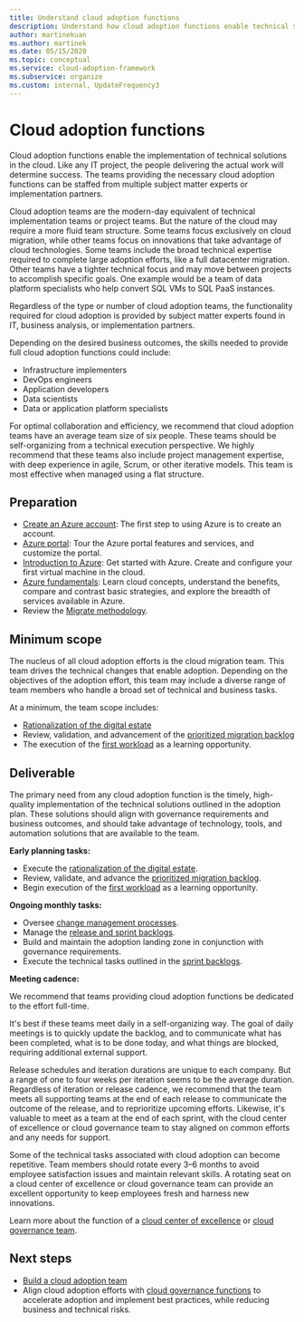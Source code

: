 ```yaml
---
title: Understand cloud adoption functions
description: Understand how cloud adoption functions enable technical solutions so that you can staff your teams appropriately.
author: martinekuan
ms.author: martinek
ms.date: 05/15/2020
ms.topic: conceptual
ms.service: cloud-adoption-framework
ms.subservice: organize
ms.custom: internal, UpdateFrequency3
---
```


# Cloud adoption functions

Cloud adoption functions enable the implementation of technical solutions in the cloud. Like any IT project, the people delivering the actual work will determine success. The teams providing the necessary cloud adoption functions can be staffed from multiple subject matter experts or implementation partners.

Cloud adoption teams are the modern-day equivalent of technical implementation teams or project teams. But the nature of the cloud may require a more fluid team structure. Some teams focus exclusively on cloud migration, while other teams focus on innovations that take advantage of cloud technologies. Some teams include the broad technical expertise required to complete large adoption efforts, like a full datacenter migration. Other teams have a tighter technical focus and may move between projects to accomplish specific goals. One example would be a team of data platform specialists who help convert SQL VMs to SQL PaaS instances.

Regardless of the type or number of cloud adoption teams, the functionality required for cloud adoption is provided by subject matter experts found in IT, business analysis, or implementation partners.

Depending on the desired business outcomes, the skills needed to provide full cloud adoption functions could include:

- Infrastructure implementers
- DevOps engineers
- Application developers
- Data scientists
- Data or application platform specialists

For optimal collaboration and efficiency, we recommend that cloud adoption teams have an average team size of six people. These teams should be self-organizing from a technical execution perspective. We highly recommend that these teams also include project management expertise, with deep experience in agile, Scrum, or other iterative models. This team is most effective when managed using a flat structure.

## Preparation

- [Create an Azure account](/training/modules/create-an-azure-account/): The first step to using Azure is to create an account.
- [Azure portal](/training/modules/tour-azure-portal/): Tour the Azure portal features and services, and customize the portal.
- [Introduction to Azure](/training/modules/intro-to-azure-fundamentals/): Get started with Azure. Create and configure your first virtual machine in the cloud.
- [Azure fundamentals](/training/paths/azure-for-the-data-engineer/): Learn cloud concepts, understand the benefits, compare and contrast basic strategies, and explore the breadth of services available in Azure.
- Review the [Migrate methodology](../migrate/index.md).

## Minimum scope

The nucleus of all cloud adoption efforts is the cloud migration team. This team drives the technical changes that enable adoption. Depending on the objectives of the adoption effort, this team may include a diverse range of team members who handle a broad set of technical and business tasks.

At a minimum, the team scope includes:

- [Rationalization of the digital estate](../digital-estate/index.md)
- Review, validation, and advancement of the [prioritized migration backlog](../migrate/migration-considerations/assess/release-iteration-backlog.md)
- The execution of the [first workload](../digital-estate/rationalize.md#select-the-first-workload) as a learning opportunity.

## Deliverable

The primary need from any cloud adoption function is the timely, high-quality implementation of the technical solutions outlined in the adoption plan. These solutions should align with governance requirements and business outcomes, and should take advantage of technology, tools, and automation solutions that are available to the team.

**Early planning tasks:**

- Execute the [rationalization of the digital estate](../digital-estate/index.md).
- Review, validate, and advance the [prioritized migration backlog](../migrate/migration-considerations/assess/release-iteration-backlog.md).
- Begin execution of the [first workload](../digital-estate/rationalize.md#select-the-first-workload) as a learning opportunity.

**Ongoing monthly tasks:**

- Oversee [change management processes](../migrate/migration-considerations/prerequisites/technical-complexity.md).
- Manage the [release and sprint backlogs](../migrate/migration-considerations/assess/release-iteration-backlog.md).
- Build and maintain the adoption landing zone in conjunction with governance requirements.
- Execute the technical tasks outlined in the [sprint backlogs](../migrate/migration-considerations/assess/release-iteration-backlog.md).

**Meeting cadence:**

We recommend that teams providing cloud adoption functions be dedicated to the effort full-time.

It's best if these teams meet daily in a self-organizing way. The goal of daily meetings is to quickly update the backlog, and to communicate what has been completed, what is to be done today, and what things are blocked, requiring additional external support.

Release schedules and iteration durations are unique to each company. But a range of one to four weeks per iteration seems to be the average duration. Regardless of iteration or release cadence, we recommend that the team meets all supporting teams at the end of each release to communicate the outcome of the release, and to reprioritize upcoming efforts. Likewise, it's valuable to meet as a team at the end of each sprint, with the cloud center of excellence or cloud governance team to stay aligned on common efforts and any needs for support.

Some of the technical tasks associated with cloud adoption can become repetitive. Team members should rotate every 3&ndash;6 months to avoid employee satisfaction issues and maintain relevant skills. A rotating seat on a cloud center of excellence or cloud governance team can provide an excellent opportunity to keep employees fresh and harness new innovations.

Learn more about the function of a [cloud center of excellence](./cloud-center-of-excellence.md) or [cloud governance team](./cloud-governance.md).

## Next steps

- [Build a cloud adoption team](../get-started/team/cloud-adoption.md)
- Align cloud adoption efforts with [cloud governance functions](./cloud-governance.md) to accelerate adoption and implement best practices, while reducing business and technical risks.
